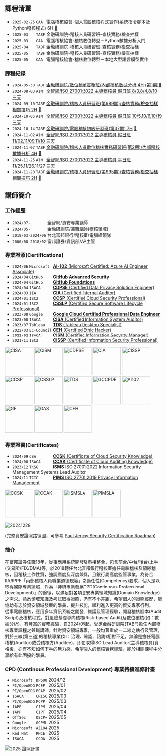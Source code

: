 ## 課程清單
* `2025-02-25` `CAA ` 電腦稽核協會-個人電腦稽核程式實作(系統指令腳本及Python稽核程式) 6H [📌](https://www.caa.org.tw/coursedetail-36805.html)
* `2025-03   ` `TABF` 金融研訓院-稽核人員研習班-查核實務/檢查抽樣  
* `2025-03   ` `CAA ` 電腦稽核協會-稽核數位轉型－Python數據分析入門  
* `2025-04   ` `TABF` 金融研訓院-稽核人員研習班-查核實務/檢查抽樣  
* `2025-05   ` `TABF` 金融研訓院-稽核人員研習班-查核實務/檢查抽樣  
* `2025-05   ` `CAA ` 電腦稽核協會-稽核數位轉型－本地大型語言模型實作

### 課程紀錄
* `2024-05-30` `TABF` [金融研訓院/數位稽核實務班/內部稽核數據分析 4H](./內部稽核數據分析/) [(第1期)📌](https://www.tabf.org.tw/CourseDetail.aspx?PID=564834)
* `2024-08-03` `AIN ` [全智網/ISO 27001:2022 主導稽核員 假日班 8/3,8/4,8/10 三天](./ISMSLA2022/)
* `2024-09-10` `TABF` [金融研訓院/稽核人員研習班(第989期)/查核實務/檢查抽樣相關技巧 2H](./稽核抽樣/) [📌](https://www.tabf.org.tw/CourseDetail.aspx?PID=587526)
* `2024-10-05` `AIN ` [全智網/ISO 27001:2022 主導稽核員 假日班 10/5,10/6,10/19 三天](./ISMSLA2022/)
* `2024-10-14` `TABF` [金融研訓院/電腦稽核初級研習班(第37期) 7H](./電腦稽核初級研習班/) [📌](https://www.tabf.org.tw/CourseDetail.aspx?PID=587447)
* `2024-11-02` `AIN ` [全智網/ISO 27001:2022 主導稽核員 假日班 11/02,11/09,11/10 三天](./ISMSLA2022/)
* `2024-11-07` `TABF` [金融研訓院/稽核人員數位稽核實務研習班(第2期)/內部稽核數據分析 4H](./內部稽核數據分析/) [📌](https://www.tabf.org.tw/CourseDetail.aspx?PID=587435)
* `2024-11-25` `AIN ` [全智網/ISO 27001:2022 主導稽核員 平日班 11/25,11/26,11/27 三天](./ISMSLA2022/)
* `2024-11-28` `TABF` [金融研訓院/稽核人員研習班(第995期)/查核實務/檢查抽樣相關技巧 2H](./稽核抽樣/) [📌](https://www.tabf.org.tw/CourseDetail.aspx?PID=587539)

  
## 講師簡介
### 工作經歷
* `2024/07-       ` 全智網/資安專業講師
* `2024/05-       ` 金融研訓院/兼職講師(稽核領域)
* `2018/03-2024/06` 台北富邦銀行/稽核室/電腦組領隊
* `2000/08-2018/02` 富邦證券/資訊部/AP主管

### 專業證照(Certifications)
* `2024/06` `Microsoft ` [**AI-102** (Microsoft Certified: Azure AI Engineer Associate)](https://learn.microsoft.com/api/credentials/share/en-us/arien-chen/81BEEDC7D1C66A02?sharingId=D66CACAF29F5D3)
*	`2024/04` `GitHub    ` [**GitHub Advanced Security**](https://www.credly.com/badges/22134de9-ac6f-41d2-afa1-f6089eea8e4f)
* `2024/04`	`GitHub    ` [**GitHub Foundations**](https://www.credly.com/badges/f9e60f53-e2d9-48d1-a9f8-7c7fa59d2fcd)
*	`2024/04` `ISACA     ` [**CDPSE** (Certified Data Privacy Solution Engineer)](https://www.credly.com/badges/4647b9f5-2935-4d08-bf05-1f201347cec4)
* `2024/03` `IIA       ` [**CIA** (Certified Internal Auditor)](https://www.credly.com/badges/c71d59e1-e355-459d-a272-21f3b08d892d)
*	`2024/01` `ISC2      ` [**CCSP** (Certified Cloud Security Professional)](https://www.credly.com/badges/4c6660a6-cdfe-4d94-b44d-d9a779091d3e)
* `2024/01` `ISC2      ` [**CSSLP** (Certified Secure Software Lifecycle Professional)](https://www.credly.com/badges/cc230878-880f-4a6f-b66f-91be25f0508b)
* `2023/08`	`Google    ` [**Google Cloud Certified Professional Data Engineer**](https://www.credly.com/badges/52104d31-0d6f-4b00-a2d8-594e84cd6e2d)
* `2023/08` `ISACA     ` [**CISA** (Certified Information System Auditor)](https://www.credly.com/badges/69fcf619-5b8d-4f3c-a8d9-9199c78194dd)
* `2023/07` `Tableau   ` [**TDS** (Tableau Desktop Specialist)](https://www.credly.com/badges/b6615378-1446-4765-930b-900288d89564)
*	`2022/03` `EC-Council` [**CEH** (Certified Ethic Hacker)](https://aspen.eccouncil.org/VerifyBadge?type=certification&a=5iYy5cV4/Bpi34meRflirH2pVH7lMspcayUiKixBaxM=)
* `2022/02`	`ISACA     ` [**CISM** (Certified Information Secyrity Manager)](https://www.credly.com/badges/117709b3-73cb-4603-9bb6-09fa30a66c80)
*	`2021/11` `ISC2      ` [**CISSP** (Certified Information Security Professional)](https://www.credly.com/badges/feff5e3a-81c8-481c-bae1-03f9033de46c)


[<img width="90" alt="CISA" src="https://github.com/user-attachments/assets/d9b5b722-b8db-4739-b24f-d3d02153541b">](https://www.credly.com/badges/69fcf619-5b8d-4f3c-a8d9-9199c78194dd) 
[<img width="90" alt="CISM" src="https://github.com/user-attachments/assets/580047a3-c31d-45f2-9206-8f4c2aea4a17">](https://www.credly.com/badges/117709b3-73cb-4603-9bb6-09fa30a66c80) 
[<img width="90" alt="CDPSE" src="https://github.com/user-attachments/assets/a5cf3c7f-41fa-4da0-ab3c-95429e597f47">](https://www.credly.com/badges/4647b9f5-2935-4d08-bf05-1f201347cec4) 
[<img width="90" alt="CIA" src="https://github.com/user-attachments/assets/1d7310d6-facf-445b-810b-50c72c277963">](https://www.credly.com/badges/c71d59e1-e355-459d-a272-21f3b08d892d) 
[<img width="90" alt="CISSP" src="https://github.com/user-attachments/assets/5937d009-90c9-4559-9b20-a612c8501ac7">](https://www.credly.com/badges/feff5e3a-81c8-481c-bae1-03f9033de46c)
[<img width="90" alt="CCSP" src="https://github.com/user-attachments/assets/3cb3aa50-f4ba-47ae-8c06-91d2045dadc4">](https://www.credly.com/badges/4c6660a6-cdfe-4d94-b44d-d9a779091d3e) 
[<img width="90" alt="CSSLP" src="https://github.com/user-attachments/assets/d434d7f8-6b77-44bb-8a06-771dc6988a27">](https://www.credly.com/badges/cc230878-880f-4a6f-b66f-91be25f0508b) 
[<img width="90" alt="TDS" src="https://github.com/user-attachments/assets/bcdb8ee1-4bf6-4bbd-96b7-c76c00e3d1b6">](https://www.credly.com/badges/b6615378-1446-4765-930b-900288d89564) 
[<img width="90" alt="GCCPDE" src="https://github.com/user-attachments/assets/04c34123-3011-4abf-adfa-2083ab3518a9">](https://www.credly.com/badges/52104d31-0d6f-4b00-a2d8-594e84cd6e2d) 
[<img width="90" alt="AI102" src="https://github.com/user-attachments/assets/3cddb337-28b8-4e9a-8ea7-37931f727bc9">](https://learn.microsoft.com/api/credentials/share/en-us/arien-chen/81BEEDC7D1C66A02?sharingId=D66CACAF29F5D3) 
[<img width="90" alt="GF" src="https://github.com/user-attachments/assets/a44c0d5b-1fd1-469f-8e82-58b47a1f01fd">](https://www.credly.com/badges/f9e60f53-e2d9-48d1-a9f8-7c7fa59d2fcd) 
[<img width="90" alt="GAS" src="https://github.com/user-attachments/assets/58741a59-ef46-4758-9329-71694678a555">](https://www.credly.com/badges/22134de9-ac6f-41d2-afa1-f6089eea8e4f) 
[<img width="90" alt="CEH" src="https://github.com/user-attachments/assets/760490c0-718b-46c2-9ce8-72cbb7bab8ef">](https://aspen.eccouncil.org/VerifyBadge?type=certification&a=5iYy5cV4/Bpi34meRflirH2pVH7lMspcayUiKixBaxM=) 


### 專業證書(Certificates)
* `2024/09` `CSA       ` [**CCSK** (Certificate of Cloud Security Knowledge)](https://www.credly.com/badges/d64bc9b4-4c2d-4d40-a2c9-8a9241d909c4)
* `2024/08` `ISACA     ` [**CCAK** (Certificate of Cloud Auditing Knowledge)](https://www.credly.com/badges/efec75c3-5ca6-4ac6-9fd1-bf7d91b31c8a)
* `2023/12` `TKSG      ` **ISMS** ISO 27001:2022 Information Security Management Syetems Lead Auditor
* `2024/11` `TCIC      ` [**PIMS** ISO 27701:2019 Privacy Information Management](https://www.credly.com/badges/2edbb090-f02a-455c-96f1-fcb55466e1c5)


[<img width="90" alt="CCSK" src="https://github.com/user-attachments/assets/fb3b7b76-7e6d-418a-8fbb-1bd8834f3b2b">](https://www.credly.com/badges/d64bc9b4-4c2d-4d40-a2c9-8a9241d909c4)
[<img width="90" alt="CCAK" src="https://github.com/user-attachments/assets/1b6f2684-8515-42d9-9272-95cb83517623">](https://www.credly.com/badges/efec75c3-5ca6-4ac6-9fd1-bf7d91b31c8a) 
<img width="90" alt="ISMSLA" src="https://github.com/user-attachments/assets/5186a24b-c1fd-432f-a332-0ae20f42db69"> 
[<img width="90" alt="PIMSLA" src="https://github.com/user-attachments/assets/ee9e4f03-ffbf-4216-a90f-2b0829ebd924">](https://www.credly.com/badges/2edbb090-f02a-455c-96f1-fcb55466e1c5)

![20241228](https://github.com/user-attachments/assets/52a1e3c4-2a43-40da-9d33-ffc84895ae30)  

(完整資安證照路徑圖，可參考 [Paul Jerimy Security Certification Roadmap](https://pauljerimy.com/security-certification-roadmap/)) 

### 簡介
在富邦證券任職18年，從事應用系統開發及串接整合，包含前台/中台/後台/上手(交易所/FIX/DMA)等，於2018轉任台北富邦銀行稽核室擔任電腦稽核及領隊稽核，因稽核工作性質，強調廣度及深度兼具，且銀行屬高度監管事業，為符合IIA/IPPF「內部稽核人員職業道德規範」之適任性(Competency)要求，個人是以取得國際專業證照，作為「持續專業發展CPD(Continuous Professional Development)」的途徑，以滿足對各項資安專業領域知識(Domain Knowledge)之需求。熟悉領域知識及考試取得證照，仍有不小差距，希望個人的證照經歷，能協助有志於資安領域發展的學員，提升技能，順利進入更高的資安專家行列。  
從事電腦稽核，應用多年資訊系統之開發、維護及管理經驗，開發稽核腳本(Audit Script)及稽核程式，對風險基礎導向稽核(Risk-based Audit)及數位稽核(如：數據分析)，有豐富的實務經驗，自2024/05起，受邀金融研訓院(TABF)擔任內部稽核專業課程之兼職講師。針對資安領域專家，一般均著重於一二線之執行及管理，對於三線(第三道)的稽核專業(如：治理、確認、諮詢)相對不足，無論是擔任電腦稽核(Auditor)或受稽核方(Auditee)，即使取得ISO Lead Auditor(主導稽核員)資格後，亦有不知如何下手的無力感，希望個人的稽核實務經驗，能於相關課程中分享給有此困擾的學員。

### CPD (Continous Professional Development) 專業持續進修計畫
* `Microsoft ` `DP600` 2024/12 
* `PI/OpenEDG` `PCEP ` 2025/01
* `PI/OpenEDG` `PCAP ` 2025/02
* `ISACA     ` `CRISC` 2025/03
* `PI/OpenEDG` `PCPP ` 2025/03
* `IAPP      ` `CIPM ` 2025/04
* `IAPP      ` `CIPT ` 2025/04  
* `OffSec    ` `OSCP+` 2025/05
* `Google    ` `GCPML` 2025
* `Microsoft ` `AZ104` 2025
* `Red Hat   ` `RHCE ` 2025
* `ISACA     ` `CCOA ` 2025 
  
![2025 證照計畫](https://github.com/user-attachments/assets/c0fb4eaa-75c6-4122-9f1a-ef3dc952abf4)







